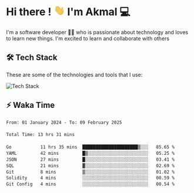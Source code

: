# Hi there ! <img src="https://github.com/ABSphreak/ABSphreak/blob/master/gifs/Hi.gif" width="30"> I'm Akmal  💻

I'm a software developer 👨‍💻 who is passionate about technology and loves to learn new things. I'm excited to learn and collaborate with others

## 🛠️ Tech Stack

These are some of the technologies and tools that I use:

![Tech Stack](https://skillicons.dev/icons?i=typescript,nodejs,javascript,express,nest,sequelize,go,rabbitmq,python,solidity,react,vue,next,nuxtjs,webpack,vite,tailwindcss,bootstrap,css,scss,html,vercel,firebase,heroku,netlify,docker,postgresql,mongodb,redis,mysql,graphql,git,github,gitlab,vscode,figma,postman,pytorch,tensorflow,bash)

## ⚡ Waka Time
<!--START_SECTION:waka-->

```txt
From: 01 January 2024 - To: 09 February 2025

Total Time: 13 hrs 31 mins

Go           11 hrs 35 mins  █████████████████████▒░░░   85.65 %
YAML         42 mins         █▒░░░░░░░░░░░░░░░░░░░░░░░   05.25 %
JSON         27 mins         █░░░░░░░░░░░░░░░░░░░░░░░░   03.41 %
SQL          21 mins         ▓░░░░░░░░░░░░░░░░░░░░░░░░   02.69 %
Git          8 mins          ▒░░░░░░░░░░░░░░░░░░░░░░░░   01.02 %
Solidity     4 mins          ░░░░░░░░░░░░░░░░░░░░░░░░░   00.59 %
Git Config   4 mins          ░░░░░░░░░░░░░░░░░░░░░░░░░   00.54 %
```

<!--END_SECTION:waka-->


